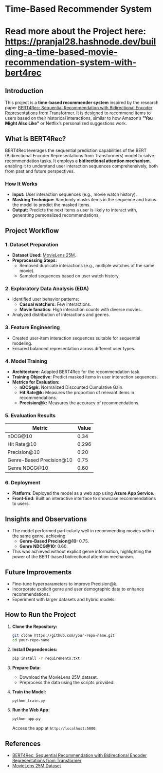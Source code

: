 # Time-Based Recommender System
# Read more about the Project here: https://pranjal28.hashnode.dev/building-a-time-based-movie-recommendation-system-with-bert4rec

## **Introduction**
This project is a **time-based recommender system** inspired by the research paper [BERT4Rec: Sequential Recommendation with Bidirectional Encoder Representations from Transformer](https://arxiv.org/abs/1904.06690). It is designed to recommend items to users based on their historical interactions, similar to how Amazon’s **"You Might Also Like"** or Netflix’s personalized suggestions work.

## **What is BERT4Rec?**
BERT4Rec leverages the sequential prediction capabilities of the BERT (Bidirectional Encoder Representations from Transformers) model to solve recommendation tasks. It employs a **bidirectional attention mechanism**, enabling it to understand user interaction sequences comprehensively, both from past and future perspectives.

### **How It Works**
- **Input:** User interaction sequences (e.g., movie watch history).
- **Masking Technique:** Randomly masks items in the sequence and trains the model to predict the masked items.
- **Output:** Predicts the next items a user is likely to interact with, generating personalized recommendations.

## **Project Workflow**

### **1. Dataset Preparation**
- **Dataset Used:** [MovieLens 25M](https://grouplens.org/datasets/movielens/25m/).
- **Preprocessing Steps:**
  - Removed duplicate interactions (e.g., multiple watches of the same movie).
  - Sampled sequences based on user watch history.

### **2. Exploratory Data Analysis (EDA)**
- Identified user behavior patterns:
  - **Casual watchers:** Few interactions.
  - **Movie fanatics:** High interaction counts with diverse movies.
- Analyzed distribution of interactions and genres.

### **3. Feature Engineering**
- Created user-item interaction sequences suitable for sequential modeling.
- Ensured balanced representation across different user types.

### **4. Model Training**
- **Architecture:** Adapted BERT4Rec for the recommendation task.
- **Training Objective:** Predict masked items in user interaction sequences.
- **Metrics for Evaluation:**
  - **nDCG@k:** Normalized Discounted Cumulative Gain.
  - **Hit Rate@k:** Measures the proportion of relevant items in recommendations.
  - **Precision@k:** Measures the accuracy of recommendations.

### **5. Evaluation Results**
| Metric            | Value  |
|-------------------|--------|
| nDCG@10          | 0.34   |
| Hit Rate@10      | 0.296  |
| Precision@10     | 0.20   |
| Genre-Based Precision@10 | 0.75   |
| Genre NDCG@10    | 0.60   |

### **6. Deployment**
- **Platform:** Deployed the model as a web app using **Azure App Service**.
- **Front-End:** Built an interactive interface to showcase recommendations to users.

## **Insights and Observations**
- The model performed particularly well in recommending movies within the same genre, achieving:
  - **Genre-Based Precision@10:** 0.75.
  - **Genre NDCG@10:** 0.60.
- This was achieved without explicit genre information, highlighting the power of the BERT-based bidirectional attention mechanism.

## **Future Improvements**
- Fine-tune hyperparameters to improve Precision@k.
- Incorporate explicit genre and user demographic data to enhance recommendations.
- Experiment with larger datasets and hybrid models.

## **How to Run the Project**

1. **Clone the Repository:**
   ```bash
   git clone https://github.com/your-repo-name.git
   cd your-repo-name
   ```

2. **Install Dependencies:**
   ```bash
   pip install -r requirements.txt
   ```

3. **Prepare Data:**
   - Download the MovieLens 25M dataset.
   - Preprocess the data using the scripts provided.

4. **Train the Model:**
   ```bash
   python train.py
   ```

5. **Run the Web App:**
   ```bash
   python app.py
   ```
   Access the app at `http://localhost:5000`.

## **References**
- [BERT4Rec: Sequential Recommendation with Bidirectional Encoder Representations from Transformer](https://arxiv.org/abs/1904.06690)
- [MovieLens 25M Dataset](https://grouplens.org/datasets/movielens/25m/)



